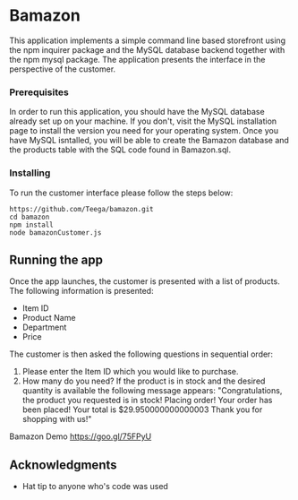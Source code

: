 # Bamazon

This application implements a simple command line based storefront using the npm inquirer package and the MySQL database backend together with the npm mysql package. The application presents the interface in the perspective of the customer. 

### Prerequisites

In order to run this application, you should have the MySQL database already set up on your machine. If you don't, visit the MySQL installation page to install the version you need for your operating system. Once you have MySQL isntalled, you will be able to create the Bamazon database and the products table with the SQL code found in Bamazon.sql.

### Installing

To run the customer interface please follow the steps below:

	https://github.com/Teega/bamazon.git
	cd bamazon
	npm install
	node bamazonCustomer.js

## Running the app

Once the app launches, the customer is presented with a list of products. The following information is presented:
  - Item ID
  - Product Name
  - Department 
  - Price
  
The customer is then asked the following questions in sequential order: 
  1. Please enter the Item ID which you would like to purchase.
  2. How many do you need?
    If the product is in stock and the desired quantity is available the following message appears: 
    "Congratulations, the product you requested is in stock! Placing order!
    Your order has been placed! Your total is $29.950000000000003
    Thank you for shopping with us!"
    
 Bamazon Demo https://goo.gl/75FPyU


## Acknowledgments

* Hat tip to anyone who's code was used
